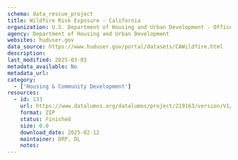 ```yaml
---
schema: data_rescue_project 
title: Wildfire Risk Exposure - California
organization: U.S. Department of Housing and Urban Development - Office of Policy Development and Research
agency: Department of Housing and Urban Development
websites: huduser.gov
data_source: https://www.huduser.gov/portal/datasets/CAWildfire.html
description: 
last_modified: 2025-03-03
metadata_available: No
metadata_url: 
category:
  - ['Housing & Community Development'] 
resources:
  - id: 133
    url: https://www.datalumos.org/datalumos/project/219163/version/V1/view
    format: ZIP
    status: Finished
    size: 0.0
    download_date: 2025-02-12
    maintainer: DRP, DL
    notes: 
---
```

